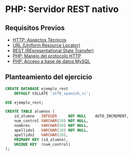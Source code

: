 PHP: Servidor REST nativo
=======================================



Requisitos Previos
---------------------------------------

+ [HTTP: Aspectos Técnicos](../../../Protocolos/HTTP/AspectosTecnicos.md)
+ [URL (Uniform Resource Locator)](../../../Protocolos/URI/URL.md)
+ [REST (REpresentational State Transfer)](../../../Tecnologias/ServiciosWeb/REST.md)
+ [PHP: Manejo del protocolo HTTP](../ManejoHTTP.md)
+ [PHP: Acceso a base de datos MySQL](../BasesDatos/MySQL.md)

Planteamiento del ejercicio
---------------------------------------

```sql
CREATE DATABASE ejemplo_rest
    DEFAULT COLLATE 'utf8_spanish_ci';

USE ejemplo_rest;

CREATE TABLE alumnos (
    id_alumno   INTEGER     NOT NULL    AUTO_INCREMENT,
    num_control VARCHAR(20) NOT NULL,
    nombres     VARCHAR(50) NOT NULL,
    apellido1   VARCHAR(20) NOT NULL,
    apellido2   VARCHAR(20),
    PRIMARY KEY (id_alumno),
    UNIQUE KEY  (num_control)
);
```